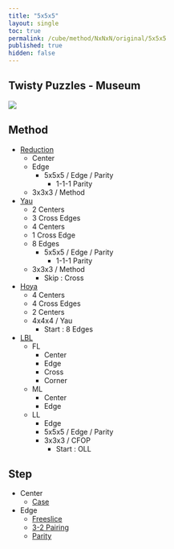 ```yaml
---
title: "5x5x5"
layout: single
toc: true
permalink: /cube/method/NxNxN/original/5x5x5
published: true
hidden: false
---
```


<head>
  <base target="_self">
</head>



## Twisty Puzzles - Museum

<a href="https://twistypuzzles.com/app/museum/museum_showitem.php?pkey=268">
  <img src="https://twistypuzzles.com/museum/large/00268-02.jpg">
</a>



## Method

- [Reduction](/cube/method/NxNxN/original/5x5x5/reduction)
  - Center
  - Edge
    - 5x5x5 / Edge / Parity
      - 1-1-1 Parity
  - 3x3x3 / Method
- [Yau](/cube/method/NxNxN/original/5x5x5/yau)
  - 2 Centers
  - 3 Cross Edges
  - 4 Centers
  - 1 Cross Edge
  - 8 Edges
    - 5x5x5 / Edge / Parity
      - 1-1-1 Parity
  - 3x3x3 / Method
    - Skip : Cross
- [Hoya](/cube/method/NxNxN/original/5x5x5/hoya)
  - 4 Centers
  - 4 Cross Edges
  - 2 Centers
  - 4x4x4 / Yau
    - Start : 8 Edges
- [LBL](/cube/method/NxNxN/original/5x5x5/lbl)
  - FL
    - Center
    - Edge
    - Cross
    - Corner
  - ML
    - Center
    - Edge
  - LL
    - Edge
    - 5x5x5 / Edge / Parity
    - 3x3x3 / CFOP
      - Start : OLL



## Step

- Center
  - [Case](/cube/method/NxNxN/original/5x5x5/center/case)
- Edge
  - [Freeslice](/cube/method/NxNxN/original/5x5x5/edge/freeslice)
  - [3-2 Pairing](/cube/method/NxNxN/original/5x5x5/edge/3-2_pairing)
  - [Parity](/cube/method/NxNxN/original/5x5x5/edge/parity)
